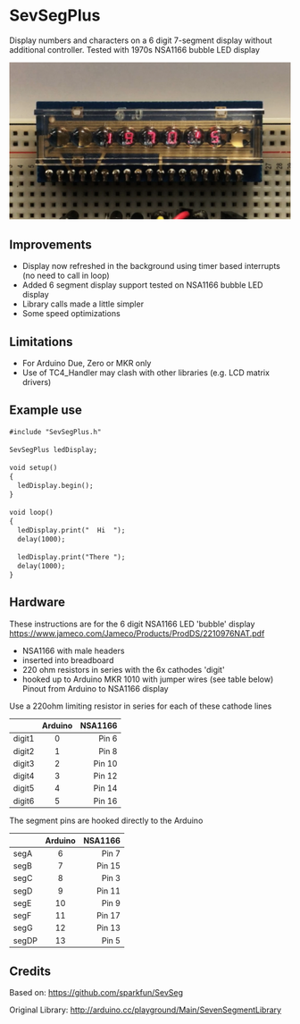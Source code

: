 # SevSegPlus

Display numbers and characters on a 6 digit 7-segment display without additional controller. Tested with 1970s NSA1166 bubble LED display


![Alt Text](https://github.com/8bitkick/SevSegPlus/blob/master/examples/example.png?raw=true)

## Improvements

- Display now refreshed in the background using timer based interrupts (no need to call in loop)
- Added 6 segment display support tested on NSA1166 bubble LED display
- Library calls made a little simpler
- Some speed optimizations

## Limitations

- For Arduino Due, Zero or MKR only
- Use of TC4_Handler may clash with other libraries (e.g. LCD matrix drivers)

## Example use
~~~~
#include "SevSegPlus.h"

SevSegPlus ledDisplay; 

void setup()
{
  ledDisplay.begin(); 
}

void loop()
{
  ledDisplay.print("  Hi  "); 
  delay(1000);

  ledDisplay.print("There ");
  delay(1000);
}
~~~~

## Hardware

These instructions are for the 6 digit NSA1166 LED 'bubble' display https://www.jameco.com/Jameco/Products/ProdDS/2210976NAT.pdf


* NSA1166 with male headers
* inserted into breadboard
* 220 ohm resistors in series with the 6x cathodes 'digit'
* hooked up to Arduino MKR 1010 with jumper wires (see table below)
Pinout from Arduino to NSA1166 display

Use a 220ohm limiting resistor in series for each of these cathode lines

|        |Arduino  | NSA1166|
| :------------- | :----------: | -----------: |
|digit1     |0     |Pin 6|
|digit2     |1     |Pin 8|
|digit3     |2     |Pin 10|
|digit4     |3     |Pin 12|
|digit5     |4     |Pin 14|
|digit6     |5     |Pin 16|

The segment pins are hooked directly to the Arduino

| |Arduino  |NSA1166|
| :------------- | :----------: | -----------: |
|segA       |6     |Pin 7|
|segB       |7     |Pin 15|
|segC       |8     |Pin 3|
|segD       |9     |Pin 11|
|segE       |10    |Pin 9|
|segF       |11    |Pin 17|
|segG       |12    |Pin 13|
|segDP      |13    |Pin 5|


## Credits

Based on: https://github.com/sparkfun/SevSeg

Original Library: http://arduino.cc/playground/Main/SevenSegmentLibrary



